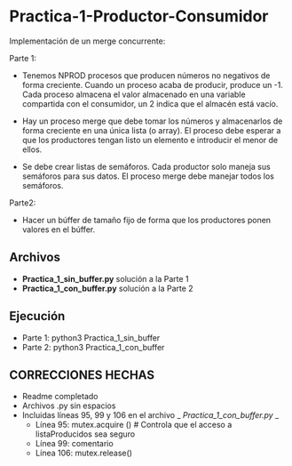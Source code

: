 # Practica-1-Productor-Consumidor

Implementación de un merge concurrente:

Parte 1: 
  - Tenemos NPROD procesos que producen números no negativos de forma creciente. Cuando un proceso acaba de producir, produce un -1. Cada proceso almacena el valor almacenado en una variable compartida con el consumidor, un 2 indica que el almacén está vacío.

  - Hay un proceso merge que debe tomar los números y almacenarlos de forma creciente en una única lista (o array). El proceso debe esperar a que los productores tengan listo un elemento e introducir el menor de ellos.

  - Se debe crear listas de semáforos. Cada productor solo maneja sus semáforos para sus datos. El proceso merge debe manejar todos los semáforos.

Parte2: 
  - Hacer un búffer de tamaño fijo de forma que los productores ponen valores en el búffer.


## Archivos
 
 - **Practica_1_sin_buffer.py** solución a la Parte 1
 - **Practica_1_con_buffer.py** solución a la Parte 2

## Ejecución
- Parte 1: python3 Practica_1_sin_buffer
- Parte 2: python3 Practica_1_con_buffer


## CORRECCIONES HECHAS
- Readme completado
- Archivos .py sin espacios
- Incluidas líneas 95, 99 y 106 en el archivo _ _Practica_1_con_buffer.py_ _
    - Línea 95: mutex.acquire () # Controla que el acceso a listaProducidos sea seguro
    - Línea 99: comentario
    - Línea 106: mutex.release()
